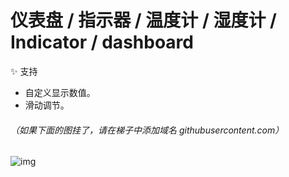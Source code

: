 # 仪表盘 / 指示器 / 温度计 / 湿度计 / Indicator / dashboard

✨ 支持
- 自定义显示数值。
- 滑动调节。

###### （如果下面的图挂了，请在梯子中添加域名 githubusercontent.com）

![img](https://github.com/wayone/Indicator/blob/master/Indicator.gif)
